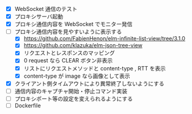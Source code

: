- [x] WebSocket 通信のテスト
- [x] プロキシサーバ起動
- [x] プロキシ通信内容を WebSocket でモニター発信
- [ ] プロキシ通信内容を見やすいように表示する
  - [x] https://github.com/FabienHenon/elm-infinite-list-view/tree/3.1.0
  - [x] https://github.com/klazuka/elm-json-tree-view
  - [x] リクエストとレスポンスのマッピング
  - [x] 0 request なら CLEAR ボタン非表示
  - [x] リストにリクエストメソッドと content-type , RTT を表示
  - [x] content-type が image なら画像として表示
- [x] クライアント側タイムアウトにより異常終了しないようにする
- [ ] 通信内容のキャプチャ開始・停止コマンド実装
- [ ] プロキシポート等の設定を変えられるようにする
- [ ] Dockerfile
